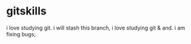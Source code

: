 # gitskills

i love studying git.
i will stash this branch,
i love studying git & and.
i am fixing bugs;
